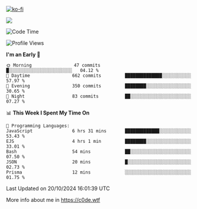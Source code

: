 [![ko-fi](https://ko-fi.com/img/githubbutton_sm.svg)](https://ko-fi.com/Z8Z4Y2LKX)

<a href="https://wakatime.com"><img src="https://wakatime.com/share/@c0dezin/b7f18a7c-ab3a-40b8-8bc7-b1b7bf71f1d6.svg" /></a>

<!--START_SECTION:waka-->
![Code Time](http://img.shields.io/badge/Code%20Time-129%20hrs%2025%20mins-blue)

![Profile Views](http://img.shields.io/badge/Profile%20Views-0-blue)

**I'm an Early 🐤** 

```text
🌞 Morning                47 commits          █░░░░░░░░░░░░░░░░░░░░░░░░   04.12 % 
🌆 Daytime                662 commits         ██████████████░░░░░░░░░░░   57.97 % 
🌃 Evening                350 commits         ████████░░░░░░░░░░░░░░░░░   30.65 % 
🌙 Night                  83 commits          ██░░░░░░░░░░░░░░░░░░░░░░░   07.27 % 
```


📊 **This Week I Spent My Time On** 

```text
💬 Programming Languages: 
JavaScript               6 hrs 31 mins       █████████████░░░░░░░░░░░░   53.43 % 
EJS                      4 hrs 1 min         ████████░░░░░░░░░░░░░░░░░   33.01 % 
Bash                     54 mins             ██░░░░░░░░░░░░░░░░░░░░░░░   07.50 % 
JSON                     20 mins             █░░░░░░░░░░░░░░░░░░░░░░░░   02.73 % 
Prisma                   12 mins             ░░░░░░░░░░░░░░░░░░░░░░░░░   01.75 % 
```


 Last Updated on 20/10/2024 16:01:39 UTC
<!--END_SECTION:waka-->

More info about me in https://c0de.wtf
